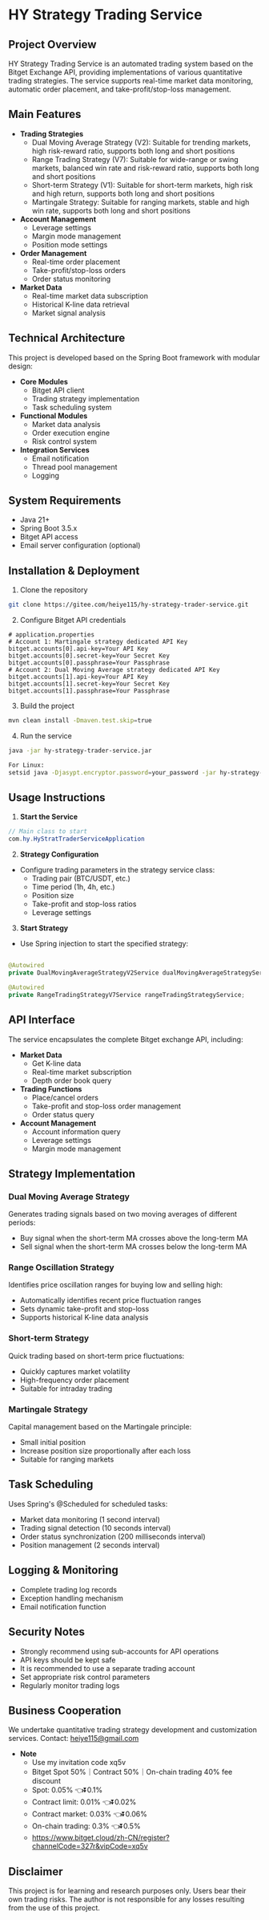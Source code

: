 # HY Strategy Trading Service

## Project Overview

HY Strategy Trading Service is an automated trading system based on the Bitget Exchange API, providing implementations
of various quantitative trading strategies. The service supports real-time market data monitoring, automatic order
placement, and take-profit/stop-loss management.

## Main Features

- **Trading Strategies**
    - Dual Moving Average Strategy (V2): Suitable for trending markets, high risk-reward ratio, supports both long and
      short positions
    - Range Trading Strategy (V7): Suitable for wide-range or swing markets, balanced win rate and risk-reward ratio,
      supports both long and short positions
    - Short-term Strategy (V1): Suitable for short-term markets, high risk and high return, supports both long and short
      positions
    - Martingale Strategy: Suitable for ranging markets, stable and high win rate, supports both long and short
      positions
- **Account Management**
    - Leverage settings
    - Margin mode management
    - Position mode settings
- **Order Management**
    - Real-time order placement
    - Take-profit/stop-loss orders
    - Order status monitoring
- **Market Data**
    - Real-time market data subscription
    - Historical K-line data retrieval
    - Market signal analysis

## Technical Architecture

This project is developed based on the Spring Boot framework with modular design:

- **Core Modules**
    - Bitget API client
    - Trading strategy implementation
    - Task scheduling system
- **Functional Modules**
    - Market data analysis
    - Order execution engine
    - Risk control system
- **Integration Services**
    - Email notification
    - Thread pool management
    - Logging

## System Requirements

- Java 21+
- Spring Boot 3.5.x
- Bitget API access
- Email server configuration (optional)

## Installation & Deployment

1. Clone the repository

```bash
git clone https://gitee.com/heiye115/hy-strategy-trader-service.git
```

2. Configure Bitget API credentials

```properties
# application.properties
# Account 1: Martingale strategy dedicated API Key
bitget.accounts[0].api-key=Your API Key
bitget.accounts[0].secret-key=Your Secret Key
bitget.accounts[0].passphrase=Your Passphrase
# Account 2: Dual Moving Average strategy dedicated API Key
bitget.accounts[1].api-key=Your API Key
bitget.accounts[1].secret-key=Your Secret Key
bitget.accounts[1].passphrase=Your Passphrase

```

3. Build the project

```bash
mvn clean install -Dmaven.test.skip=true
```

4. Run the service

```bash
java -jar hy-strategy-trader-service.jar

For Linux:
setsid java -Djasypt.encryptor.password=your_password -jar hy-strategy-trader-service.jar > app.log 2>&1 &
```

## Usage Instructions

1. **Start the Service**

```java
// Main class to start
com.hy.HyStratTraderServiceApplication
```

2. **Strategy Configuration**

- Configure trading parameters in the strategy service class:
    - Trading pair (BTC/USDT, etc.)
    - Time period (1h, 4h, etc.)
    - Position size
    - Take-profit and stop-loss ratios
    - Leverage settings

3. **Start Strategy**

- Use Spring injection to start the specified strategy:

```java

@Autowired
private DualMovingAverageStrategyV2Service dualMovingAverageStrategyService;

@Autowired
private RangeTradingStrategyV7Service rangeTradingStrategyService;
```

## API Interface

The service encapsulates the complete Bitget exchange API, including:

- **Market Data**
    - Get K-line data
    - Real-time market subscription
    - Depth order book query
- **Trading Functions**
    - Place/cancel orders
    - Take-profit and stop-loss order management
    - Order status query
- **Account Management**
    - Account information query
    - Leverage settings
    - Margin mode management

## Strategy Implementation

### Dual Moving Average Strategy

Generates trading signals based on two moving averages of different periods:

- Buy signal when the short-term MA crosses above the long-term MA
- Sell signal when the short-term MA crosses below the long-term MA

### Range Oscillation Strategy

Identifies price oscillation ranges for buying low and selling high:

- Automatically identifies recent price fluctuation ranges
- Sets dynamic take-profit and stop-loss
- Supports historical K-line data analysis

### Short-term Strategy

Quick trading based on short-term price fluctuations:

- Quickly captures market volatility
- High-frequency order placement
- Suitable for intraday trading

### Martingale Strategy

Capital management based on the Martingale principle:

- Small initial position
- Increase position size proportionally after each loss
- Suitable for ranging markets

## Task Scheduling

Uses Spring's @Scheduled for scheduled tasks:

- Market data monitoring (1 second interval)
- Trading signal detection (10 seconds interval)
- Order status synchronization (200 milliseconds interval)
- Position management (2 seconds interval)

## Logging & Monitoring

- Complete trading log records
- Exception handling mechanism
- Email notification function

## Security Notes

- Strongly recommend using sub-accounts for API operations
- API keys should be kept safe
- It is recommended to use a separate trading account
- Set appropriate risk control parameters
- Regularly monitor trading logs

## Business Cooperation

We undertake quantitative trading strategy development and customization services. Contact: heiye115@gmail.com

- **Note**
    - Use my invitation code xq5v
    - Bitget Spot 50%｜Contract 50%｜On-chain trading 40% fee discount
    - Spot: 0.05% 👈⏬0.1%
    - Contract limit: 0.01% 👈⏬0.02%
    - Contract market: 0.03% 👈⏬0.06%
    - On-chain trading: 0.3% 👈⏬0.5%
    - https://www.bitget.cloud/zh-CN/register?channelCode=327r&vipCode=xq5v

## Disclaimer

This project is for learning and research purposes only. Users bear their own trading risks. The author is not
responsible for any losses resulting from the use of this project.